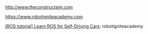 http://www.theconstructsim.com


https://www.robotigniteacademy.com



[[ROS tutorial] Learn ROS for Self-Driving Cars](https://www.youtube.com/watch?v=jbimBoI42AM): robotigniteacademy